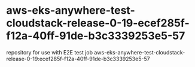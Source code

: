 # aws-eks-anywhere-test-cloudstack-release-0-19-ecef285f-f12a-40ff-91de-b3c3339253e5-57
repository for use with E2E test job aws-eks-anywhere-test-cloudstack-release-0-19:ecef285f-f12a-40ff-91de-b3c3339253e5-57
